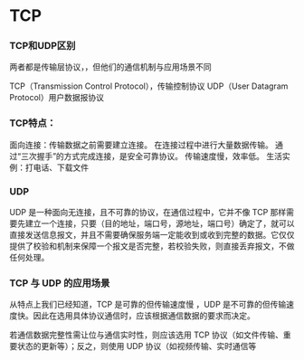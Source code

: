# TCP


### TCP和UDP区别
两者都是传输层协议，，但他们的通信机制与应用场景不同

TCP（Transmission Control Protocol），传输控制协议 UDP（User Datagram Protocol）用户数据报协议

### TCP特点：
面向连接：传输数据之前需要建立连接。
在连接过程中进行大量数据传输。
通过“三次握手”的方式完成连接，是安全可靠协议。
传输速度慢，效率低。
生活实例：打电话、下载文件

### UDP
UDP 是一种面向无连接，且不可靠的协议，在通信过程中，它并不像 TCP 那样需要先建立一个连接，只要（目的地址，端口号，源地址，端口号）确定了，就可以直接发送信息报文，并且不需要确保服务端一定能收到或收到完整的数据。它仅仅提供了校验和机制来保障一个报文是否完整，若校验失败，则直接丢弃报文，不做任何处理。

### TCP 与 UDP 的应用场景

从特点上我们已经知道，TCP 是可靠的但传输速度慢 ，UDP 是不可靠的但传输速度快。因此在选用具体协议通信时，应该根据通信数据的要求而决定。

若通信数据完整性需让位与通信实时性，则应该选用 TCP 协议（如文件传输、重要状态的更新等）；反之，则使用 UDP 协议（如视频传输、实时通信等
